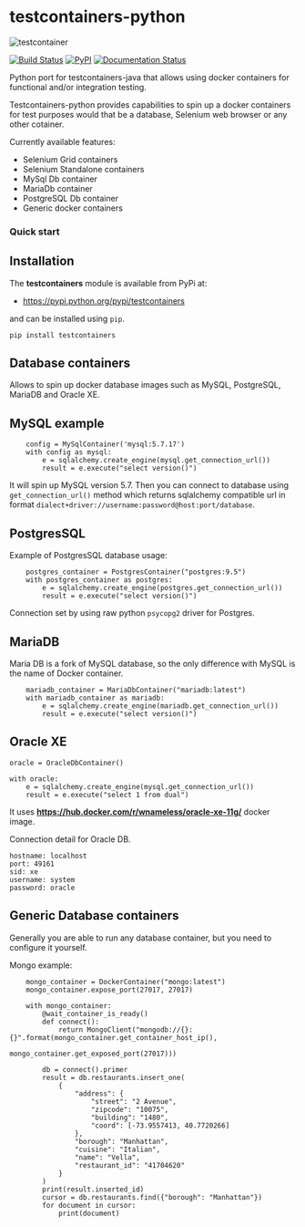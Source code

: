 # testcontainers-python

![testcontainer](http://robertwdempsey.com/wp-content/uploads/2015/10/docker-python.png)

[![Build Status](https://travis-ci.org/SergeyPirogov/testcontainers-python.svg?branch=master)](https://travis-ci.org/SergeyPirogov/testcontainers-python) [![PyPI](https://img.shields.io/pypi/v/testcontainers.svg?style=flat-square)](https://pypi.python.org/pypi/testcontainers)
[![Documentation Status](https://readthedocs.org/projects/testcontainers-python/badge/?version=latest)](http://testcontainers-python.readthedocs.io/en/latest/?badge=latest)

Python port for testcontainers-java that allows using docker containers for functional and/or integration testing.

Testcontainers-python provides capabilities to spin up a docker containers for test purposes would that be a database, Selenium web browser or any other cotainer.

Currently available features:

* Selenium Grid containers
* Selenium Standalone containers
* MySql Db container
* MariaDb container
* PostgreSQL Db container
* Generic docker containers

### Quick start

Installation
------------

The **testcontainers** module is available from PyPi at:

* https://pypi.python.org/pypi/testcontainers

and can be installed using ``pip``.

    pip install testcontainers

Database containers
-------------------

Allows to spin up docker database images such as MySQL, PostgreSQL, MariaDB and Oracle XE.

MySQL example
-------------

        config = MySqlContainer('mysql:5.7.17')
        with config as mysql:
            e = sqlalchemy.create_engine(mysql.get_connection_url())
            result = e.execute("select version()")
            
It will spin up MySQL version 5.7. Then you can connect to database using ``get_connection_url()`` method which returns sqlalchemy compatible url in format ``dialect+driver://username:password@host:port/database``.

PostgresSQL
-----------

Example of PostgresSQL database usage:

        postgres_container = PostgresContainer("postgres:9.5")
        with postgres_container as postgres:
            e = sqlalchemy.create_engine(postgres.get_connection_url())
            result = e.execute("select version()")
            
Connection set by using raw python ``psycopg2`` driver for Postgres.

MariaDB
-------

Maria DB is a fork of MySQL database, so the only difference with MySQL is the name of Docker container.

        mariadb_container = MariaDbContainer("mariadb:latest")
        with mariadb_container as mariadb:
            e = sqlalchemy.create_engine(mariadb.get_connection_url())
            result = e.execute("select version()")
                
Oracle XE
---------

    oracle = OracleDbContainer()

    with oracle:
        e = sqlalchemy.create_engine(mysql.get_connection_url())
        result = e.execute("select 1 from dual")

It uses **https://hub.docker.com/r/wnameless/oracle-xe-11g/** docker image.

Connection detail for Oracle DB.

    hostname: localhost
    port: 49161
    sid: xe
    username: system
    password: oracle                
    
Generic Database containers
---------------------------

Generally you are able to run any database container, but you need to configure it yourself.

Mongo example:

        mongo_container = DockerContainer("mongo:latest")
        mongo_container.expose_port(27017, 27017)

        with mongo_container:
            @wait_container_is_ready()
            def connect():
                return MongoClient("mongodb://{}:{}".format(mongo_container.get_container_host_ip(),
                                                        mongo_container.get_exposed_port(27017)))

            db = connect().primer
            result = db.restaurants.insert_one(
                {
                    "address": {
                        "street": "2 Avenue",
                        "zipcode": "10075",
                        "building": "1480",
                        "coord": [-73.9557413, 40.7720266]
                    },
                    "borough": "Manhattan",
                    "cuisine": "Italian",
                    "name": "Vella",
                    "restaurant_id": "41704620"
                }
            )
            print(result.inserted_id)
            cursor = db.restaurants.find({"borough": "Manhattan"})
            for document in cursor:
                print(document)    